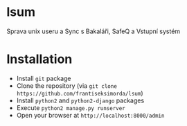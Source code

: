 # lsum
Sprava unix useru a Sync s Bakaláři, SafeQ a Vstupní systém

# Installation
- Install `git` package
- Clone the repository (via `git clone https://github.com/frantiseksimorda/lsum`)
- Install `python2` and `python2-django` packages
- Execute `python2 manage.py runserver`
- Open your browser at `http://localhost:8000/admin`


